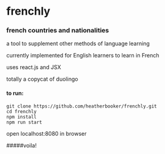 # frenchly  
### french countries and nationalities  

a tool to supplement other methods of language learning  

currently implemented for English learners to learn in French  

uses react.js and JSX  

totally a copycat of duolingo

#### to run:  

```
git clone https://github.com/heatherbooker/frenchly.git  
cd frenchly  
npm install  
npm run start
```  

open localhost:8080 in browser

#####voila!